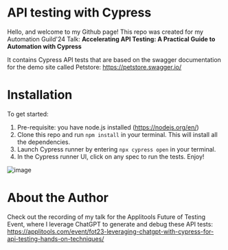 # API testing with Cypress

Hello, and welcome to my Github page! This repo was created for my Automation Guild'24 Talk: 
**Accelerating API Testing: A Practical Guide to Automation with Cypress**

It contains Cypress API tests that are based on the swagger documentation for the demo site called Petstore: https://petstore.swagger.io/

# Installation 
To get started:

1. Pre-requisite: you have node.js installed (https://nodejs.org/en/)
2. Clone this repo and run ```npm install``` in your terminal. This will install all the dependencies. 
3. Launch Cypress runner by entering ```npx cypress open``` in your terminal.
4. In the Cypress runner UI, click on any spec to run the tests. Enjoy!

![image](https://github.com/apatte/cypress-api-testing/assets/64214550/f3ea8c45-46c9-46e2-905d-7b95a5c07b5f)




# About the Author

Check out the recording of my talk for the Applitools Future of Testing Event, where I leverage ChatGPT to generate and debug these API tests: 
https://applitools.com/event/fot23-leveraging-chatgpt-with-cypress-for-api-testing-hands-on-techniques/




